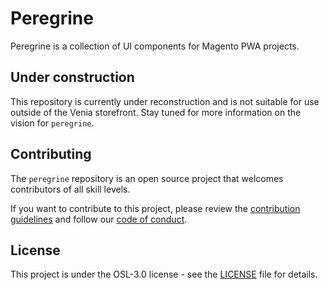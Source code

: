 # Peregrine

Peregrine is a collection of UI components for Magento PWA projects.

## Under construction

This repository is currently under reconstruction and is not suitable for use outside of the Venia storefront. Stay tuned for more information on the vision for `peregrine`.

## Contributing

The `peregrine` repository is an open source project that welcomes contributors of all skill levels.

If you want to contribute to this project, please review the [contribution guidelines] and follow our [code of conduct].

## License

This project is under the OSL-3.0 license - see the [LICENSE] file for details.

[Peregrine documentation]: https://magento-research.github.io/pwa-studio/peregrine/
[NPM]: https://www.npmjs.com/
[contribution guidelines]: .github/CONTRIBUTING.md
[code of conduct]: .github/CODE_OF_CONDUCT.md
[LICENSE]: LICENSE
